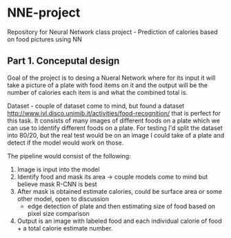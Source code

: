 # NNE-project
Repository for Neural Network class project - Prediction of calories based on food pictures using NN

## Part 1. Conceputal design

Goal of the project is to desing a Nueral Network where for its input it will take a picture of a plate with food items on it and the output will be the number of calories each item is and what the combined total is.

Dataset - couple of dataset come to mind, but found a dataset <http://www.ivl.disco.unimib.it/activities/food-recognition/> that is perfect for this task.
It consists of many images of different foods on a plate which we can use to identify different foods on a plate. 
For testing I'd split the dataset into 80/20, but the real test would be on an image I could take of a plate and detect if the model would work on those.

The pipeline would consist of the following:

  1. Image is input into the model
  2. Identify food and mask its area -> couple models come to mind but believe mask R-CNN is best
  3. After mask is obtained estimate calories, could be surface area or some other model, open to discussion
     - edge detection of plate and then estimating size of food based on pixel size comparison  
  4. Output is an image with labeled food and each individual calorie of food + a total calorie estimate number.



